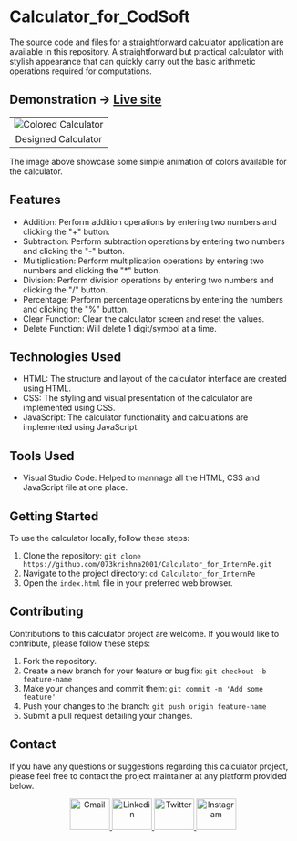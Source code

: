 # Calculator_for_CodSoft
The source code and files for a straightforward calculator application are available in this repository. A straightforward but practical calculator with stylish appearance that can quickly carry out the basic arithmetic operations required for computations.


## Demonstration -> [Live site](https://073krishna2001.github.io/Calculator_for_CodSoft/)

<table>
  <tr>
    <td align="center">
      <img src="https://github.com/073krishna2001/Calculator_for_CodSoft/assets/96362071/6bbcc3d9-ecf5-49a9-a75a-49ebf47cd204" alt="Colored Calculator">
    </td>
  </tr>
  <tr>
    <td align="center">Designed Calculator</td>
  </tr>
</table>

The image above showcase some simple animation of colors available for the calculator.


## Features

- Addition: Perform addition operations by entering two numbers and clicking the "+" button.
- Subtraction: Perform subtraction operations by entering two numbers and clicking the "-" button.
- Multiplication: Perform multiplication operations by entering two numbers and clicking the "*" button.
- Division: Perform division operations by entering two numbers and clicking the "/" button.
- Percentage: Perform percentage operations by entering the numbers and clicking the "%" button.
- Clear Function: Clear the calculator screen and reset the values.
- Delete Function: Will delete 1 digit/symbol at a time.


## Technologies Used

- HTML: The structure and layout of the calculator interface are created using HTML.
- CSS: The styling and visual presentation of the calculator are implemented using CSS.
- JavaScript: The calculator functionality and calculations are implemented using JavaScript.


## Tools Used

- Visual Studio Code: Helped to mannage all the HTML, CSS and JavaScript file at one place.


## Getting Started

To use the calculator locally, follow these steps:

1. Clone the repository: `git clone https://github.com/073krishna2001/Calculator_for_InternPe.git`
2. Navigate to the project directory: `cd Calculator_for_InternPe`
3. Open the `index.html` file in your preferred web browser.


## Contributing

Contributions to this calculator project are welcome. If you would like to contribute, please follow these steps:

1. Fork the repository.
2. Create a new branch for your feature or bug fix: `git checkout -b feature-name`
3. Make your changes and commit them: `git commit -m 'Add some feature'`
4. Push your changes to the branch: `git push origin feature-name`
5. Submit a pull request detailing your changes.


## Contact

If you have any questions or suggestions regarding this calculator project, please feel free to contact the project maintainer at any platform provided below.

<div align="center">
  <a href="mailto:073krishna2002@gmail.com" target="_blank" rel="noreferrer">
  <img src="https://cdn.worldvectorlogo.com/logos/gmail-icon-2.svg" alt="Gmail" width="70" height="55">
  </a>
  <a href="https://www.linkedin.com/in/krishna-pratap-singh-7b0b61228/" target="_blank" rel="noreferrer">
  <img src="https://cdn.worldvectorlogo.com/logos/linkedin-icon-2.svg" alt="Linkedin" width="70" height="55">
  </a>
  <a href="https://twitter.com/Krishna99141626" target="_blank" rel="noreferrer">
  <img src="https://cdn.worldvectorlogo.com/logos/twitter-6.svg" alt="Twitter" width="70" height="55">
  </a>
  <a href="https://www.instagram.com/073krishna2001/" target="_blank" rel="noreferrer">
  <img src="https://cdn.worldvectorlogo.com/logos/instagram-2016-5.svg" alt="Instagram" width="70" height="55">
  </a>
</div>
